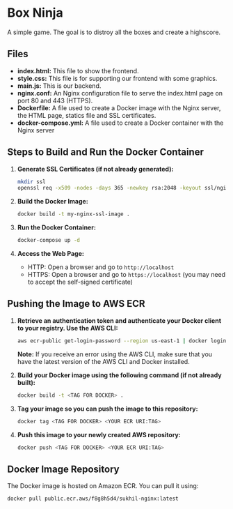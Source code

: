 # Box Ninja

A simple game. The goal is to distroy all the boxes and create a highscore. 

## Files

- **index.html:** This file to show the frontend.
- **style.css:** This file is for supporting our frontend with some graphics.
- **main.js:** This is our backend. 
- **nginx.conf:** An Nginx configuration file to serve the index.html page on port 80 and 443 (HTTPS).
- **Dockerfile:** A file used to create a Docker image with the Nginx server, the HTML page,  statics file and SSL certificates.
- **docker-compose.yml:** A file used to create a Docker container with the Nginx server

## Steps to Build and Run the Docker Container

1. **Generate SSL Certificates (if not already generated):**
    ```bash
    mkdir ssl
    openssl req -x509 -nodes -days 365 -newkey rsa:2048 -keyout ssl/nginx.key -out ssl/nginx.crt -subj "/CN=localhost"
    ```

2. **Build the Docker Image:**
    ```bash
    docker build -t my-nginx-ssl-image .
    ```

3. **Run the Docker Container:**
    ```bash
    docker-compose up -d
    ```

4. **Access the Web Page:**
   - HTTP: Open a browser and go to `http://localhost`
   - HTTPS: Open a browser and go to `https://localhost` (you may need to accept the self-signed certificate)

## Pushing the Image to AWS ECR

1. **Retrieve an authentication token and authenticate your Docker client to your registry. Use the AWS CLI:**
    ```bash
    aws ecr-public get-login-password --region us-east-1 | docker login --username AWS --password-stdin <YOUR ECR URI>
    ```
    **Note:** If you receive an error using the AWS CLI, make sure that you have the latest version of the AWS CLI and Docker installed.

2. **Build your Docker image using the following command (if not already built):**
    ```bash
    docker build -t <TAG FOR DOCKER> .
    ```

3. **Tag your image so you can push the image to this repository:**
    ```bash
    docker tag <TAG FOR DOCKER> <YOUR ECR URI:TAG>
    ```

4. **Push this image to your newly created AWS repository:**
    ```bash
    docker push <TAG FOR DOCKER> <YOUR ECR URI:TAG>
    ```

## Docker Image Repository

The Docker image is hosted on Amazon ECR. You can pull it using:
```bash
docker pull public.ecr.aws/f8g8h5d4/sukhil-nginx:latest